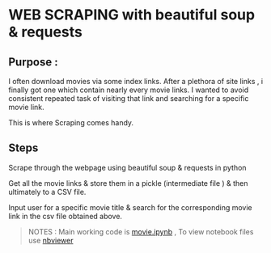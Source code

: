 # WEB SCRAPING  with beautiful soup & requests


## Purpose : 

I often download movies via some index links. After a plethora of site links , i finally got one which contain nearly every
movie links. 
I wanted to avoid consistent repeated task of visiting that link and searching for a specific movie link.

This is where Scraping comes handy.

## Steps
Scrape through the webpage using beautiful soup & requests in python

Get all the movie links & store them in a pickle (intermediate file )  & then ultimately to a CSV file.

Input user for a specific movie title & search for the corresponding movie link in the csv file obtained above.


>NOTES : Main working code is [movie.ipynb]() ,
>   To view notebook files use [nbviewer](https://nbviewer.jupyter.org)
